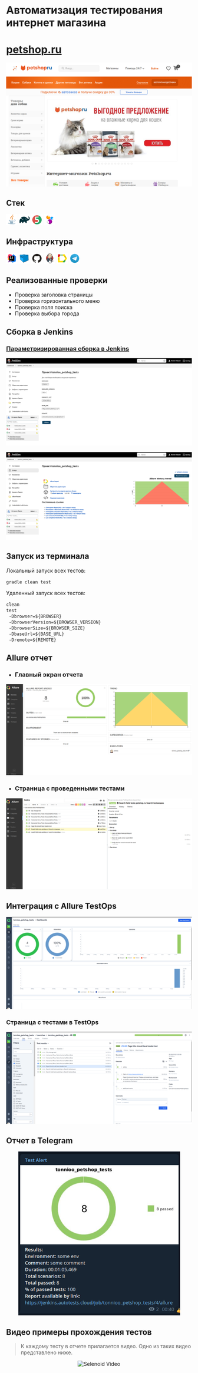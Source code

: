 # Автоматизация тестирования интернет магазина
# <a target="_blank" href="https://www.petshop.ru/">petshop.ru</a>

<img title="petshopmainpage" src="images/screenshot/Screenshot from 2022-06-05 02-31-40.png">

## Стек
<p align="left">
<img width="6%" title="Java" src="images/logo/Java.svg">
<img width="6%" title="Gradle" src="images/logo/Gradle.svg">
<img width="6%" title="JUnit5" src="images/logo/JUnit5.svg">
<img width="6%" title="Selenide" src="images/logo/Selenide.svg">
</p>

## Инфраструктура
<p align="left">
<img width="6%" title="IntelliJ IDEA" src="images/logo/Intelij_IDEA.svg">
<img width="6%" title="Selenoid" src="images/logo/Selenoid.svg">
<img width="6%" title="GitHub" src="images/logo/GitHub.svg">
<img width="6%" title="Jenkins" src="images/logo/Jenkins.svg">
<img width="6%" title="Allure Report" src="images/logo/Allure_Report.svg">
<img width="6%" title="Telegram" src="images/logo/Telegram.svg">
</p>

## Реализованные проверки

- Проверка заголовка страницы 
- Проверка горизонтального меню
- Проверка поля поиска 
- Проверка выбора города


## Сборка в Jenkins
### <a target="_blank" href="https://jenkins.autotests.cloud/job/tonnioo_petshop_tests/">Параметризированная сборка в Jenkins</a>
<p align="center">
<img title="Jenkins Job Run with parameters" src="images/screenshot/Jenkins_1.png">
</p>
<p align="center">
<img title="Jenkins Dashboard" src="images/screenshot/Jenkins_2.png">
</p>

## Запуск из терминала
Локальный запуск всех тестов:
```
gradle clean test
```
Удаленный запуск всех тестов:
```
clean
test
 -Dbrowser=${BROWSER}
 -DbrowserVersion=${BROWSER_VERSION}
 -DbrowserSize=${BROWSER_SIZE}
 -DbaseUrl=${BASE_URL}
 -Dremote=${REMOTE}
```

## Allure отчет
- ### Главный экран отчета
<p align="center">
<img title="Allure Overview Dashboard" src="images/screenshot/allure_2.png">
</p>

- ### Страница с проведенными тестами
<p align="center">
<img title="Allure Test Page"src="images/screenshot/allure_1.png">
</p>

## Интеграция с Allure TestOps
<p align="center">
<img title="Allure Test Ops Launch" src="images/screenshot/allureTestOps_1.png">
</p>

### Страница с тестами в TestOps
<p align="center">
<img title="TestOps tests page" src="images/screenshot/allureTestOps_2.png">
</p>

## Отчет в Telegram
<p align="center">
<img title="Telegram notification message" src="images/screenshot/Telegram.png">
</p>

## Видео примеры прохождения тестов
> К каждому тесту в отчете прилагается видео. Одно из таких видео представлено ниже.
<p align="center">
  <img title="Selenoid Video" src="images/gif/video.gif">
</p>

